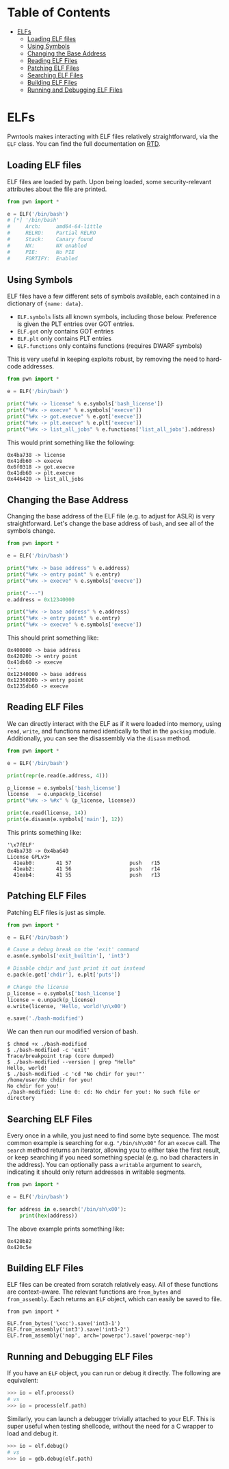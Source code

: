 Table of Contents
=================

  * [ELFs](#elfs)
    * [Loading ELF files](#loading-elf-files)
    * [Using Symbols](#using-symbols)
    * [Changing the Base Address](#changing-the-base-address)
    * [Reading ELF Files](#reading-elf-files)
    * [Patching ELF Files](#patching-elf-files)
    * [Searching ELF Files](#searching-elf-files)
    * [Building ELF Files](#building-elf-files)
    * [Running and Debugging ELF Files](#running-and-debugging-elf-files)

# ELFs

Pwntools makes interacting with ELF files relatively straightforward, via the `ELF` class.  You can find the full documentation on [RTD](https://pwntools.readthedocs.org/en/latest/elf.html).

## Loading ELF files

ELF files are loaded by path.  Upon being loaded, some security-relevant attributes about the file are printed.

```py
from pwn import *

e = ELF('/bin/bash')
# [*] '/bin/bash'
#     Arch:     amd64-64-little
#     RELRO:    Partial RELRO
#     Stack:    Canary found
#     NX:       NX enabled
#     PIE:      No PIE
#     FORTIFY:  Enabled
```

## Using Symbols

ELF files have a few different sets of symbols available, each contained in a dictionary of `{name: data}`.

- `ELF.symbols` lists all known symbols, including those below.  Preference is given the PLT entries over GOT entries.
- `ELF.got` only contains GOT entries
- `ELF.plt` only contains PLT entries
- `ELF.functions` only contains functions (requires DWARF symbols)

This is very useful in keeping exploits robust, by removing the need to hard-code addresses.

```py
from pwn import *

e = ELF('/bin/bash')

print("%#x -> license" % e.symbols['bash_license'])
print("%#x -> execve" % e.symbols['execve'])
print("%#x -> got.execve" % e.got['execve'])
print("%#x -> plt.execve" % e.plt['execve'])
print("%#x -> list_all_jobs" % e.functions['list_all_jobs'].address)
```

This would print something like the following:

```
0x4ba738 -> license
0x41db60 -> execve
0x6f0318 -> got.execve
0x41db60 -> plt.execve
0x446420 -> list_all_jobs
```

## Changing the Base Address

Changing the base address of the ELF file (e.g. to adjust for ASLR) is very straightforward.  Let's change the base address of `bash`, and see all of the symbols change.

```py
from pwn import *

e = ELF('/bin/bash')

print("%#x -> base address" % e.address)
print("%#x -> entry point" % e.entry)
print("%#x -> execve" % e.symbols['execve'])

print("---")
e.address = 0x12340000

print("%#x -> base address" % e.address)
print("%#x -> entry point" % e.entry)
print("%#x -> execve" % e.symbols['execve'])
```

This should print something like:

```
0x400000 -> base address
0x42020b -> entry point
0x41db60 -> execve
---
0x12340000 -> base address
0x1236020b -> entry point
0x1235db60 -> execve
```

## Reading ELF Files

We can directly interact with the ELF as if it were loaded into memory, using `read`, `write`, and functions named identically to that in the `packing` module.  Additionally, you can see the disassembly via the `disasm` method.

```py
from pwn import *

e = ELF('/bin/bash')

print(repr(e.read(e.address, 4)))

p_license = e.symbols['bash_license']
license   = e.unpack(p_license)
print("%#x -> %#x" % (p_license, license))

print(e.read(license, 14))
print(e.disasm(e.symbols['main'], 12))
```

This prints something like:

```
'\x7fELF'
0x4ba738 -> 0x4ba640
License GPLv3+
  41eab0:       41 57                   push   r15
  41eab2:       41 56                   push   r14
  41eab4:       41 55                   push   r13
```

## Patching ELF Files

Patching ELF files is just as simple.

```py
from pwn import *

e = ELF('/bin/bash')

# Cause a debug break on the 'exit' command
e.asm(e.symbols['exit_builtin'], 'int3')

# Disable chdir and just print it out instead
e.pack(e.got['chdir'], e.plt['puts'])

# Change the license
p_license = e.symbols['bash_license']
license = e.unpack(p_license)
e.write(license, 'Hello, world!\n\x00')

e.save('./bash-modified')
```

We can then run our modified version of bash.

```
$ chmod +x ./bash-modified
$ ./bash-modified -c 'exit'
Trace/breakpoint trap (core dumped)
$ ./bash-modified --version | grep "Hello"
Hello, world!
$ ./bash-modified -c 'cd "No chdir for you!"'
/home/user/No chdir for you!
No chdir for you!
./bash-modified: line 0: cd: No chdir for you!: No such file or directory
```

## Searching ELF Files

Every once in a while, you just need to find some byte sequence.  The most common example is searching for e.g. `"/bin/sh\x00"` for an `execve` call.
The `search` method returns an iterator, allowing you to either take the first result, or keep searching if you need something special (e.g. no bad characters in the address).  You can optionally pass a `writable` argument to `search`, indicating it should only return addresses in writable segments.

```py
from pwn import *

e = ELF('/bin/bash')

for address in e.search('/bin/sh\x00'):
    print(hex(address))
```

The above example prints something like:

```
0x420b82
0x420c5e
```

## Building ELF Files

ELF files can be created from scratch relatively easy.  All of these functions are context-aware.  The relevant functions are `from_bytes` and `from_assembly`.  Each returns an `ELF` object, which can easily be saved to file.

```
from pwn import *

ELF.from_bytes('\xcc').save('int3-1')
ELF.from_assembly('int3').save('int3-2')
ELF.from_assembly('nop', arch='powerpc').save('powerpc-nop')
```

## Running and Debugging ELF Files

If you have an `ELF` object, you can run or debug it directly.  The following are equivalent:

```py
>>> io = elf.process()
# vs
>>> io = process(elf.path)
```

Similarly, you can launch a debugger trivially attached to your ELF.  This is super useful when testing shellcode, without the need for a C wrapper to load and debug it.

```py
>>> io = elf.debug()
# vs
>>> io = gdb.debug(elf.path)
```